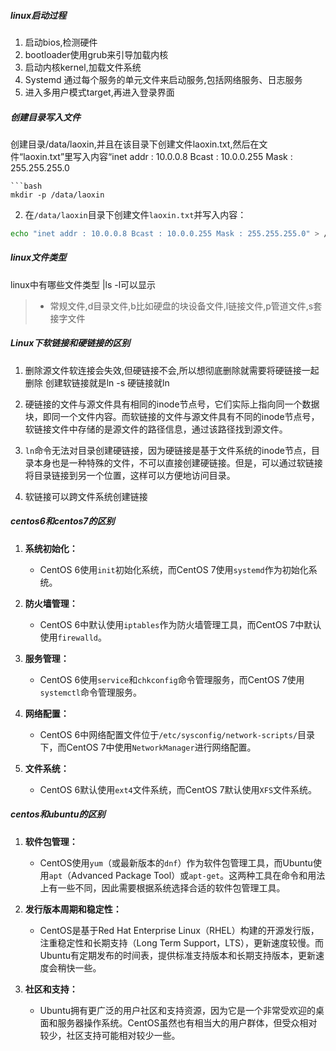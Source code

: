 
##### linux启动过程
1. 启动bios,检测硬件
2. bootloader使用grub来引导加载内核
3. 启动内核kernel,加载文件系统
4. Systemd 通过每个服务的单元文件来启动服务,包括网络服务、日志服务
5. 进入多用户模式target,再进入登录界面


##### 创建目录写入文件 
创建目录/data/laoxin,并且在该目录下创建文件laoxin.txt,然后在文件“laoxin.txt”里写入内容“inet addr : 10.0.0.8 Bcast : 10.0.0.255 Mask : 255.255.255.0
```shell
```bash
mkdir -p /data/laoxin
```

2. 在`/data/laoxin`目录下创建文件`laoxin.txt`并写入内容：

```bash
echo "inet addr : 10.0.0.8 Bcast : 10.0.0.255 Mask : 255.255.255.0" > /data/laoxin/laoxin.txt
```

##### linux文件类型
linux中有哪些文件类型
|ls -l可以显示
>- 常规文件,d目录文件,b比如硬盘的块设备文件,l链接文件,p管道文件,s套接字文件

##### **Linux下软链接和硬链接的区别**
1. 删除源文件软连接会失效,但硬链接不会,所以想彻底删除就需要将硬链接一起删除
	创建软链接就是ln -s 硬链接就ln

2. 硬链接的文件与源文件具有相同的inode节点号，它们实际上指向同一个数据块，即同一个文件内容。而软链接的文件与源文件具有不同的inode节点号，软链接文件中存储的是源文件的路径信息，通过该路径找到源文件。
    
3. `ln`命令无法对目录创建硬链接，因为硬链接是基于文件系统的inode节点，目录本身也是一种特殊的文件，不可以直接创建硬链接。但是，可以通过软链接将目录链接到另一个位置，这样可以方便地访问目录。
4. 软链接可以跨文件系统创建链接

##### centos6和centos7的区别
1. **系统初始化：**
    
    - CentOS 6使用`init`初始化系统，而CentOS 7使用`systemd`作为初始化系统。
2. **防火墙管理：**
    
    - CentOS 6中默认使用`iptables`作为防火墙管理工具，而CentOS 7中默认使用`firewalld`。
3. **服务管理：**
    
    - CentOS 6使用`service`和`chkconfig`命令管理服务，而CentOS 7使用`systemctl`命令管理服务。
4. **网络配置：**
    
    - CentOS 6中网络配置文件位于`/etc/sysconfig/network-scripts/`目录下，而CentOS 7中使用`NetworkManager`进行网络配置。
5. **文件系统：**
    - CentOS 6默认使用`ext4`文件系统，而CentOS 7默认使用`XFS`文件系统。

##### centos和ubuntu的区别
1. **软件包管理：**
    
    - CentOS使用`yum`（或最新版本的`dnf`）作为软件包管理工具，而Ubuntu使用`apt`（Advanced Package Tool）或`apt-get`。这两种工具在命令和用法上有一些不同，因此需要根据系统选择合适的软件包管理工具。
2. **发行版本周期和稳定性：**
    
    - CentOS是基于Red Hat Enterprise Linux（RHEL）构建的开源发行版，注重稳定性和长期支持（Long Term Support，LTS），更新速度较慢。而Ubuntu有定期发布的时间表，提供标准支持版本和长期支持版本，更新速度会稍快一些。
3. **社区和支持：**
    
    - Ubuntu拥有更广泛的用户社区和支持资源，因为它是一个非常受欢迎的桌面和服务器操作系统。CentOS虽然也有相当大的用户群体，但受众相对较少，社区支持可能相对较少一些。


